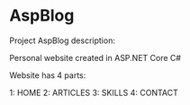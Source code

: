 # AspBlog

Project AspBlog description:

Personal website created in ASP.NET Core C#

Website has 4 parts:

1: HOME 2: ARTICLES 3: SKILLS 4: CONTACT
